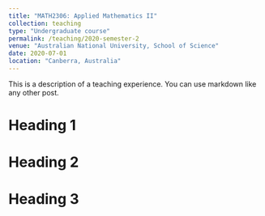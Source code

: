 ```yaml
---
title: "MATH2306: Applied Mathematics II"
collection: teaching
type: "Undergraduate course"
permalink: /teaching/2020-semester-2
venue: "Australian National University, School of Science"
date: 2020-07-01
location: "Canberra, Australia"
---
```


This is a description of a teaching experience. You can use markdown like any other post.

Heading 1
======

Heading 2
======

Heading 3
======